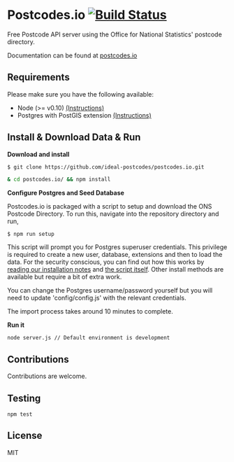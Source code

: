 # Postcodes.io [![Build Status](https://travis-ci.org/ideal-postcodes/postcodes.io.png)](https://travis-ci.org/ideal-postcodes/postcodes.io)

Free Postcode API server using the Office for National Statistics' postcode directory.

Documentation can be found at [postcodes.io](http://postcodes.io)

## Requirements

Please make sure you have the following available:

- Node (>= v0.10) [(Instructions)](http://nodejs.org/)
- Postgres with PostGIS extension [(Instructions)](http://postgis.net/install)

## Install & Download Data & Run

**Download and install**

```bash
$ git clone https://github.com/ideal-postcodes/postcodes.io.git

& cd postcodes.io/ && npm install
```

**Configure Postgres and Seed Database**

Postcodes.io is packaged with a script to setup and download the ONS Postcode Directory. To run this, navigate into the repository directory and run,

```
$ npm run setup
```

This script will prompt you for Postgres superuser credentials. This privilege is required to create a new user, database, extensions and then to load the data. For the security conscious, you can find out how this works by [reading our installation notes](http://postcodes.io/docs#Install-notes) and [the script itself](/bin/setup). Other install methods are available but require a bit of extra work.

You can change the Postgres username/password yourself but you will need to update 'config/config.js' with the relevant credentials.

The import process takes around 10 minutes to complete.

**Run it**

```
node server.js // Default environment is development
```

## Contributions

Contributions are welcome. 

## Testing

```
npm test
```

## License 

MIT